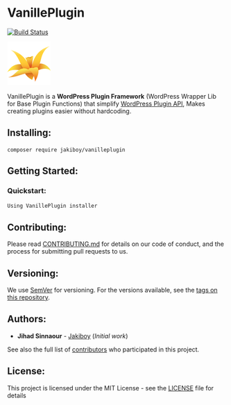 # VanillePlugin
[![Build Status](https://travis-ci.com/Jakiboy/VanillePlugin.svg?branch=master)](https://travis-ci.com/Jakiboy/VanillePlugin)

<img src="https://raw.githubusercontent.com/Jakiboy/VanillePlugin/master/logo.png" width="100" alt="WordPress Plugin Framework">

VanillePlugin is a **WordPress Plugin Framework** (WordPress Wrapper Lib for Base Plugin Functions) that simplify [WordPress Plugin API](https://developer.wordpress.org/plugins/), Makes creating plugins easier without hardcoding.

## Installing:

```
composer require jakiboy/vanilleplugin
```

## Getting Started:

### Quickstart:

```
Using VanillePlugin installer
```

## Contributing:

Please read [CONTRIBUTING.md](https://github.com/Jakiboy/VanillePlugin/blob/master/CONTRIBUTING.md) for details on our code of conduct, and the process for submitting pull requests to us.

## Versioning:

We use [SemVer](http://semver.org/) for versioning. For the versions available, see the [tags on this repository](https://github.com/Jakiboy/VanillePlugin/tags). 

## Authors:

* **Jihad Sinnaour** - [Jakiboy](https://github.com/Jakiboy) (*Initial work*)

See also the full list of [contributors](https://github.com/Jakiboy/VanillePlugin/contributors) who participated in this project.

## License:

This project is licensed under the MIT License - see the [LICENSE](https://github.com/Jakiboy/VanillePlugin/blob/master/LICENSE) file for details